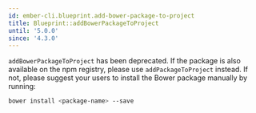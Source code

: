 ```yaml
---
id: ember-cli.blueprint.add-bower-package-to-project
title: Blueprint::addBowerPackageToProject
until: '5.0.0'
since: '4.3.0'
---
```


`addBowerPackageToProject` has been deprecated. If the package is also available
on the npm registry, please use `addPackageToProject` instead. If not, please
suggest your users to install the Bower package manually by running:

```bash
bower install <package-name> --save
```
